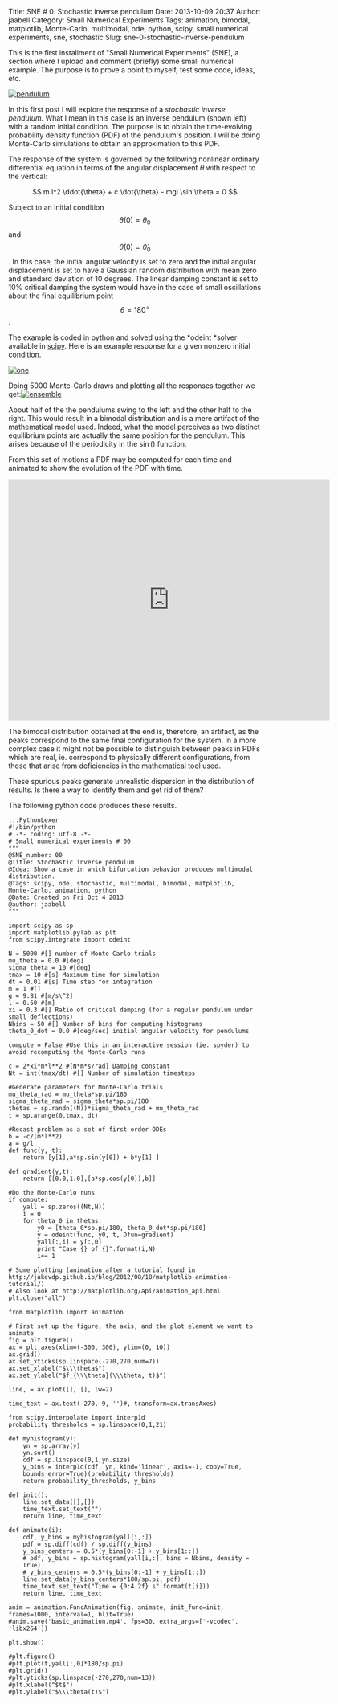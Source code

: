 Title: SNE # 0. Stochastic inverse pendulum
Date: 2013-10-09 20:37
Author: jaabell
Category: Small Numerical Experiments
Tags: animation, bimodal, matplotlib, Monte-Carlo, multimodal, ode, python, scipy, small numerical experiments, sne, stochastic
Slug: sne-0-stochastic-inverse-pendulum

This is the first installment of "Small Numerical Experiments" (SNE), a
section where I upload and comment (briefly) some small numerical
example. The purpose is to prove a point to myself, test some code,
ideas, etc.

[![pendulum][]][pendulum]

In this first post I will explore the response of a *stochastic inverse
pendulum.* What I mean in this case is an inverse pendulum (shown left)
with a random initial condition. The purpose is to obtain the
time-evolving probability density function (PDF) of the pendulum's
position. I will be doing Monte-Carlo simulations to obtain an
approximation to this PDF.  
<!--more-->  
The response of the system is governed by the following nonlinear
ordinary differential equation in terms of the angular displacement
$\theta$ with respect to the vertical:


$$
 m l^2 \ddot{\theta} + c \dot{\theta} - mgl \sin \theta = 0
$$

Subject to an initial condition $$ \theta(0) = \theta_0$$ and
$$ \dot{\theta}(0) =\dot{\theta}_0$$. In this case, the initial
angular velocity is set to zero and the initial angular displacement is
set to have a Gaussian random distribution with mean zero and standard
deviation of 10 degrees. The linear damping constant is set to 10%
critical damping the system would have in the case of small oscillations
about the final equilibrium point $$\theta = 180^{\circ}$$.

The example is coded in python and solved using the *odeint *solver
available in [scipy][]. Here is an example response for a given nonzero
initial condition.

[![one][]][one]

Doing 5000 Monte-Carlo draws and plotting all the responses together we
get:[![ensemble][]][ensemble]

About half of the the pendulums swing to the left and the other half to
the right. This would result in a bimodal distribution and is a mere
artifact of the mathematical model used. Indeed, what the model
perceives as two distinct equilibrium points are actually the same
position for the pendulum. This arises because of the periodicity in the
$\sin()$ function.

From this set of motions a PDF may be computed for each time and
animated to show the evolution of the PDF with time.

<div class="youtube" align="left">
<iframe width="640" height="480" src="https://www.youtube.com/embed/7nzB6LfW2ys" frameborder="0"></iframe>
</div>

The bimodal distribution obtained at the end is, therefore, an artifact,
as the peaks correspond to the same final configuration for the system.
In a more complex case it might not be possible to distinguish between
peaks in PDFs which are real, ie. correspond to physically different
configurations, from those that arise from deficiencies in the
mathematical tool used.

These spurious peaks generate unrealistic dispersion in the distribution
of results. Is there a way to identify them and get rid of them?

The following python code produces these results.

	:::PythonLexer
	#!/bin/python  
	# -*- coding: utf-8 -*-  
	# Small numerical experiments # 00  
	"""  
	@SNE_number: 00  
	@Title: Stochastic inverse pendulum  
	@Idea: Show a case in which bifurcation behavior produces multimodal
	distribution.  
	@Tags: scipy, ode, stochastic, multimodal, bimodal, matplotlib,
	Monte-Carlo, animation, python  
	@Date: Created on Fri Oct 4 2013  
	@author: jaabell  
	"""

	import scipy as sp  
	import matplotlib.pylab as plt  
	from scipy.integrate import odeint

	N = 5000 #[] number of Monte-Carlo trials  
	mu_theta = 0.0 #[deg]  
	sigma_theta = 10 #[deg]  
	tmax = 10 #[s] Maximum time for simulation  
	dt = 0.01 #[s] Time step for integration  
	m = 1 #[]  
	g = 9.81 #[m/s\^2]  
	l = 0.50 #[m]  
	xi = 0.3 #[] Ratio of critical damping (for a regular pendulum under
	small deflections)  
	Nbins = 50 #[] Number of bins for computing histograms  
	theta_0_dot = 0.0 #[deg/sec] initial angular velocity for pendulums

	compute = False #Use this in an interactive session (ie. spyder) to
	avoid recomputing the Monte-Carlo runs

	c = 2*xi*m*l**2 #[N*m*s/rad] Damping constant  
	Nt = int(tmax/dt) #[] Number of simulation timesteps

	#Generate parameters for Monte-Carlo trials  
	mu_theta_rad = mu_theta*sp.pi/180  
	sigma_theta_rad = sigma_theta*sp.pi/180  
	thetas = sp.randn((N))*sigma_theta_rad + mu_theta_rad  
	t = sp.arange(0,tmax, dt)

	#Recast problem as a set of first order ODEs  
	b = -c/(m*l**2)  
	a = g/l  
	def func(y, t):  
		return [y[1],a*sp.sin(y[0]) + b*y[1] ]

	def gradient(y,t):  
		return [[0.0,1.0],[a*sp.cos(y[0]),b]]

	#Do the Monte-Carlo runs  
	if compute:  
		yall = sp.zeros((Nt,N))  
		i = 0  
		for theta_0 in thetas:  
			y0 = [theta_0*sp.pi/180, theta_0_dot*sp.pi/180]  
			y = odeint(func, y0, t, Dfun=gradient)  
			yall[:,i] = y[:,0]  
			print "Case {} of {}".format(i,N)  
			i+= 1

	# Some plotting (animation after a tutorial found in http://jakevdp.github.io/blog/2012/08/18/matplotlib-animation-tutorial/)  
	# Also look at http://matplotlib.org/api/animation_api.html  
	plt.close("all")

	from matplotlib import animation

	# First set up the figure, the axis, and the plot element we want to
	animate  
	fig = plt.figure()  
	ax = plt.axes(xlim=(-300, 300), ylim=(0, 10))  
	ax.grid()  
	ax.set_xticks(sp.linspace(-270,270,num=7))  
	ax.set_xlabel("$\\\theta$")  
	ax.set_ylabel("$f_{\\\theta}(\\\theta, t)$")

	line, = ax.plot([], [], lw=2)

	time_text = ax.text(-270, 9, '')#, transform=ax.transAxes)

	from scipy.interpolate import interp1d  
	probability_thresholds = sp.linspace(0,1,21)

	def myhistogram(y):  
		yn = sp.array(y)  
		yn.sort()  
		cdf = sp.linspace(0,1,yn.size)  
		y_bins = interp1d(cdf, yn, kind='linear', axis=-1, copy=True,
		bounds_error=True)(probability_thresholds)  
		return probability_thresholds, y_bins

	def init():  
		line.set_data([],[])  
		time_text.set_text("")  
		return line, time_text

	def animate(i):  
		cdf, y_bins = myhistogram(yall[i,:])  
		pdf = sp.diff(cdf) / sp.diff(y_bins)  
		y_bins_centers = 0.5*(y_bins[0:-1] + y_bins[1::])  
		# pdf, y_bins = sp.histogram(yall[i,:], bins = Nbins, density =
		True)  
		# y_bins_centers = 0.5*(y_bins[0:-1] + y_bins[1::])  
		line.set_data(y_bins_centers*180/sp.pi, pdf)  
		time_text.set_text("Time = {0:4.2f} s".format(t[i]))  
		return line, time_text

	anim = animation.FuncAnimation(fig, animate, init_func=init,  
	frames=1000, interval=1, blit=True)  
	#anim.save('basic_animation.mp4', fps=30, extra_args=['-vcodec',
	'libx264'])

	plt.show()

	#plt.figure()  
	#plt.plot(t,yall[:,0]*180/sp.pi)  
	#plt.grid()  
	#plt.yticks(sp.linspace(-270,270,num=13))  
	#plt.xlabel("$t$")  
	#plt.ylabel("$\\\theta(t)$")  

[pendulum]: /images/sne/01/pendulum_medium.png
[scipy]: http://www.scipy.org
[one]: /images/sne/01/one.png
[ensemble]: /images/sne/01/ensemble.png
